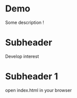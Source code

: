 # Demo 
Some description !


# Subheader 

Develop interest 

# Subheader 1
 

 open index.html in your browser